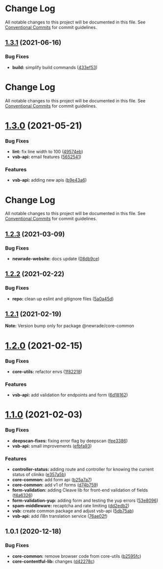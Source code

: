 # Change Log

All notable changes to this project will be documented in this file. See
[Conventional Commits](https://conventionalcommits.org) for commit guidelines.

## [1.3.1](https://github.com/newrade/newrade-core/tree/master/packages/core-common/compare/@newrade/core-common@1.3.0...@newrade/core-common@1.3.1) (2021-06-16)

### Bug Fixes

- **build:** simplify build commands
  ([433ef53](https://github.com/newrade/newrade-core/tree/master/packages/core-common/commit/433ef533f2812a73a9e4062f394b42f9c2c94ebf))

# Change Log

All notable changes to this project will be documented in this file. See
[Conventional Commits](https://conventionalcommits.org) for commit guidelines.

# [1.3.0](https://github.com/newrade/newrade-core/tree/master/packages/core-common/compare/@newrade/core-common@1.2.3...@newrade/core-common@1.3.0) (2021-05-21)

### Bug Fixes

- **lint:** fix line width to 100
  ([49574eb](https://github.com/newrade/newrade-core/tree/master/packages/core-common/commit/49574eb1fe8aa3bbdf3cf9a6067956ccf3a96561))
- **vsb-api:** email features
  ([5652541](https://github.com/newrade/newrade-core/tree/master/packages/core-common/commit/56525419a71a3028d136662e20b0285aebba19c6))

### Features

- **vsb-api:** adding new apis
  ([b9e43a6](https://github.com/newrade/newrade-core/tree/master/packages/core-common/commit/b9e43a6e9e1523055c57786b8abfd89ed4fdaacc))

# Change Log

All notable changes to this project will be documented in this file. See
[Conventional Commits](https://conventionalcommits.org) for commit guidelines.

## [1.2.3](https://github.com/newrade/newrade-core/tree/master/packages/core-common/compare/@newrade/core-common@1.2.2...@newrade/core-common@1.2.3) (2021-03-09)

### Bug Fixes

- **newrade-website:** docs update
  ([08db9ce](https://github.com/newrade/newrade-core/tree/master/packages/core-common/commit/08db9ce60c3779684db9260c435792e532bd6729))

## [1.2.2](https://github.com/newrade/newrade-core/tree/master/packages/core-common/compare/@newrade/core-common@1.2.1...@newrade/core-common@1.2.2) (2021-02-22)

### Bug Fixes

- **repo:** clean up eslint and gitignore files
  ([5a0a45d](https://github.com/newrade/newrade-core/tree/master/packages/core-common/commit/5a0a45d7d6e669dc6859f361093d6d5b1e3c5d09))

## [1.2.1](https://github.com/newrade/newrade-core/tree/master/packages/core-common/compare/@newrade/core-common@1.2.0...@newrade/core-common@1.2.1) (2021-02-19)

**Note:** Version bump only for package @newrade/core-common

# [1.2.0](https://github.com/newrade/newrade-core/tree/master/packages/core-common/compare/@newrade/core-common@1.1.0...@newrade/core-common@1.2.0) (2021-02-15)

### Bug Fixes

- **core-utils:** refactor envs
  ([1f82218](https://github.com/newrade/newrade-core/tree/master/packages/core-common/commit/1f82218b98f869c7e16202601bffe13ae085ae94))

### Features

- **vsb-api:** add validation for endpoints and form
  ([6d18162](https://github.com/newrade/newrade-core/tree/master/packages/core-common/commit/6d18162c1d76e2f9463443d75c88f24514061afd))

# [1.1.0](https://github.com/newrade/newrade-core/tree/master/packages/core-common/compare/@newrade/core-common@1.0.1...@newrade/core-common@1.1.0) (2021-02-03)

### Bug Fixes

- **deepscan-fixes:** fixing error flag by deepscan
  ([fee3386](https://github.com/newrade/newrade-core/tree/master/packages/core-common/commit/fee3386d881f78036447523e48f7455ace636645))
- **vsb-api:** small improvements
  ([efbfa93](https://github.com/newrade/newrade-core/tree/master/packages/core-common/commit/efbfa93b83aa458fab40a9691ba5e37803234f52))

### Features

- **controller-status:** adding route and controller for knowing the current
  status of cliniko
  ([e357a5b](https://github.com/newrade/newrade-core/tree/master/packages/core-common/commit/e357a5b5c3865d664184bb659370f7b4fdc2c9a2))
- **core-common:** add form api
  ([b25a7a7](https://github.com/newrade/newrade-core/tree/master/packages/core-common/commit/b25a7a7a7ea7232b039a4cf6aa130de8304a67cc))
- **core-common:** add v1 of forms
  ([d74b759](https://github.com/newrade/newrade-core/tree/master/packages/core-common/commit/d74b75936295e49399c0843b79545c70693be5b0))
- **form-validation:** adding Cleave lib for front-end validation of fields
  ([f4a6326](https://github.com/newrade/newrade-core/tree/master/packages/core-common/commit/f4a63263d832bb14f480b20d82e57cde93d31428))
- **form-validation-yup:** adding form and testing the yup errors
  ([53e8096](https://github.com/newrade/newrade-core/tree/master/packages/core-common/commit/53e809643d48cce51bacd6abc097e5cf91429745))
- **spam-middleware:** recaptcha and rate limiting
  ([dd2edb2](https://github.com/newrade/newrade-core/tree/master/packages/core-common/commit/dd2edb24a527435dc45546c6753ebaa9c3464252))
- **vsb:** create common package and adjust vsb-api
  ([5db75ab](https://github.com/newrade/newrade-core/tree/master/packages/core-common/commit/5db75ab09fc2dd4e3cd6f52b4cc2bc56398863b8))
- **vsb-api:** add i18n translation service
  ([76ae02f](https://github.com/newrade/newrade-core/tree/master/packages/core-common/commit/76ae02fa4bc15c744b5d2629267bda27b66d9403))

## 1.0.1 (2020-12-18)

### Bug Fixes

- **core-common:** remove browser code from core-utils
  ([b2595fc](https://github.com/newrade/newrade-core/tree/master/packages/core-common/commit/b2595fcc496d8876b0f658592a66659840d1ec92))
- **core-contentful-lib:** changes
  ([d42278c](https://github.com/newrade/newrade-core/tree/master/packages/core-common/commit/d42278c313ec5ca24a450536f7dc9b624a6d2fc1))
